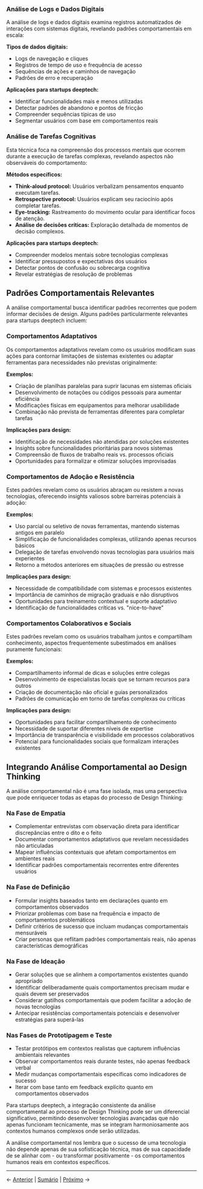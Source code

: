 ### Análise de Logs e Dados Digitais

A análise de logs e dados digitais examina registros automatizados de interações com sistemas digitais, revelando padrões comportamentais em escala:

**Tipos de dados digitais:**
- Logs de navegação e cliques
- Registros de tempo de uso e frequência de acesso
- Sequências de ações e caminhos de navegação
- Padrões de erro e recuperação

**Aplicações para startups deeptech:**
- Identificar funcionalidades mais e menos utilizadas
- Detectar padrões de abandono e pontos de fricção
- Compreender sequências típicas de uso
- Segmentar usuários com base em comportamentos reais

### Análise de Tarefas Cognitivas

Esta técnica foca na compreensão dos processos mentais que ocorrem durante a execução de tarefas complexas, revelando aspectos não observáveis do comportamento:

**Métodos específicos:**
- **Think-aloud protocol:** Usuários verbalizam pensamentos enquanto executam tarefas.
- **Retrospective protocol:** Usuários explicam seu raciocínio após completar tarefas.
- **Eye-tracking:** Rastreamento do movimento ocular para identificar focos de atenção.
- **Análise de decisões críticas:** Exploração detalhada de momentos de decisão complexos.

**Aplicações para startups deeptech:**
- Compreender modelos mentais sobre tecnologias complexas
- Identificar pressupostos e expectativas dos usuários
- Detectar pontos de confusão ou sobrecarga cognitiva
- Revelar estratégias de resolução de problemas

## Padrões Comportamentais Relevantes

A análise comportamental busca identificar padrões recorrentes que podem informar decisões de design. Alguns padrões particularmente relevantes para startups deeptech incluem:

### Comportamentos Adaptativos

Os comportamentos adaptativos revelam como os usuários modificam suas ações para contornar limitações de sistemas existentes ou adaptar ferramentas para necessidades não previstas originalmente:

**Exemplos:**
- Criação de planilhas paralelas para suprir lacunas em sistemas oficiais
- Desenvolvimento de notações ou códigos pessoais para aumentar eficiência
- Modificações físicas em equipamentos para melhorar usabilidade
- Combinação não prevista de ferramentas diferentes para completar tarefas

**Implicações para design:**
- Identificação de necessidades não atendidas por soluções existentes
- Insights sobre funcionalidades prioritárias para novos sistemas
- Compreensão de fluxos de trabalho reais vs. processos oficiais
- Oportunidades para formalizar e otimizar soluções improvisadas

### Comportamentos de Adoção e Resistência

Estes padrões revelam como os usuários abraçam ou resistem a novas tecnologias, oferecendo insights valiosos sobre barreiras potenciais à adoção:

**Exemplos:**
- Uso parcial ou seletivo de novas ferramentas, mantendo sistemas antigos em paralelo
- Simplificação de funcionalidades complexas, utilizando apenas recursos básicos
- Delegação de tarefas envolvendo novas tecnologias para usuários mais experientes
- Retorno a métodos anteriores em situações de pressão ou estresse

**Implicações para design:**
- Necessidade de compatibilidade com sistemas e processos existentes
- Importância de caminhos de migração graduais e não disruptivos
- Oportunidades para treinamento contextual e suporte adaptativo
- Identificação de funcionalidades críticas vs. "nice-to-have"

### Comportamentos Colaborativos e Sociais

Estes padrões revelam como os usuários trabalham juntos e compartilham conhecimento, aspectos frequentemente subestimados em análises puramente funcionais:

**Exemplos:**
- Compartilhamento informal de dicas e soluções entre colegas
- Desenvolvimento de especialistas locais que se tornam recursos para outros
- Criação de documentação não oficial e guias personalizados
- Padrões de comunicação em torno de tarefas complexas ou críticas

**Implicações para design:**
- Oportunidades para facilitar compartilhamento de conhecimento
- Necessidade de suportar diferentes níveis de expertise
- Importância de transparência e visibilidade em processos colaborativos
- Potencial para funcionalidades sociais que formalizam interações existentes

## Integrando Análise Comportamental ao Design Thinking

A análise comportamental não é uma fase isolada, mas uma perspectiva que pode enriquecer todas as etapas do processo de Design Thinking:

### Na Fase de Empatia

- Complementar entrevistas com observação direta para identificar discrepâncias entre o dito e o feito
- Documentar comportamentos adaptativos que revelam necessidades não articuladas
- Mapear influências contextuais que afetam comportamentos em ambientes reais
- Identificar padrões comportamentais recorrentes entre diferentes usuários

### Na Fase de Definição

- Formular insights baseados tanto em declarações quanto em comportamentos observados
- Priorizar problemas com base na frequência e impacto de comportamentos problemáticos
- Definir critérios de sucesso que incluam mudanças comportamentais mensuráveis
- Criar personas que reflitam padrões comportamentais reais, não apenas características demográficas

### Na Fase de Ideação

- Gerar soluções que se alinhem a comportamentos existentes quando apropriado
- Identificar deliberadamente quais comportamentos precisam mudar e quais devem ser preservados
- Considerar gatilhos comportamentais que podem facilitar a adoção de novas tecnologias
- Antecipar resistências comportamentais potenciais e desenvolver estratégias para superá-las

### Nas Fases de Prototipagem e Teste

- Testar protótipos em contextos realistas que capturem influências ambientais relevantes
- Observar comportamentos reais durante testes, não apenas feedback verbal
- Medir mudanças comportamentais específicas como indicadores de sucesso
- Iterar com base tanto em feedback explícito quanto em comportamentos observados

Para startups deeptech, a integração consistente da análise comportamental ao processo de Design Thinking pode ser um diferencial significativo, permitindo desenvolver tecnologias avançadas que não apenas funcionam tecnicamente, mas se integram harmoniosamente aos contextos humanos complexos onde serão utilizadas.

A análise comportamental nos lembra que o sucesso de uma tecnologia não depende apenas de sua sofisticação técnica, mas de sua capacidade de se alinhar com - ou transformar positivamente - os comportamentos humanos reais em contextos específicos.

---

← [Anterior](./1.2.3_analise_comportamental_parte2.md) | [Sumário](../../sumario.md) | [Próximo](../1.3_workshop_personas/1.3.1_criacao_personas_de_criao_de_persona.md) →